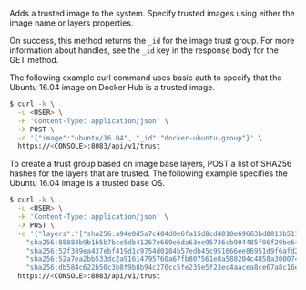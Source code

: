Adds a trusted image to the system.
Specify trusted images using either the image name or layers properties.

On success, this method returns the `_id` for the image trust group.
For more information about handles, see the `_id` key in the response body for the GET method.

The following example curl command uses basic auth to specify that the Ubuntu 16.04 image on Docker Hub is a trusted image.

```bash
$ curl -k \
  -u <USER> \
  -H 'Content-Type: application/json' \
  -X POST \
  -d '{"image":"ubuntu/16.04", "_id":"docker-ubuntu-group"}' \
  https://<CONSOLE>:8083/api/v1/trust
```

To create a trust group based on image base layers, POST a list of SHA256 hashes for the layers that are trusted.
The following example specifies the Ubuntu 16.04 image is a trusted base OS.

```bash
$ curl -k \
  -u <USER> \
  -H 'Content-Type: application/json' \
  -X POST \
  -d '{"layers":"["sha256:a94e0d5a7c404d0e6fa15d8cd4010e69663bd8813b5117fbad71365a73656df9",
    "sha256:88888b9b1b5b7bce5db41267e669e6da63ee95736cb904485f96f29be648bfda",
    "sha256:52f389ea437ebf419d1c9754d0184b57edb45c951666ee86951d9f6afd26035e",
    "sha256:52a7ea2bb533dc2a91614795760a67fb807561e8a588204c4858a300074c082b",
    "sha256:db584c622b50c3b8f9b8b94c270cc5fe235e5f23ec4aacea8ce67a8c16e0fbad"]", "_id":"docker-ubuntu-group"}' \
  https://<CONSOLE>:8083/api/v1/trust
```
